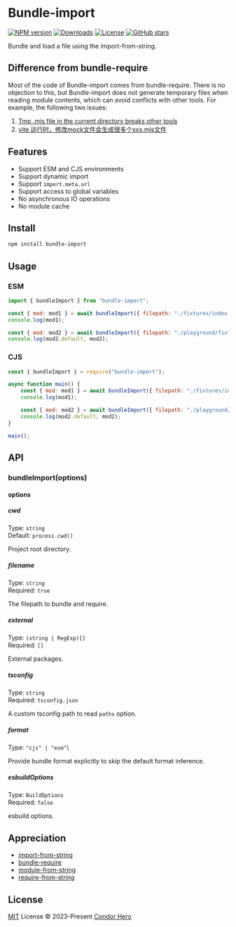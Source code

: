 # Bundle-import

[![NPM version](https://img.shields.io/npm/v/bundle-import)](https://www.npmjs.com/package/bundle-import)
[![Downloads](https://img.shields.io/npm/dw/bundle-import)](https://www.npmjs.com/package/bundle-import)
[![License](https://img.shields.io/npm/l/bundle-import)](https://github.com/condorheroblog/bundle-import/blob/main/LICENSE)
[![GitHub stars](https://img.shields.io/github/stars/condorheroblog/bundle-import)](https://github.com/condorheroblog/bundle-import/blob/main/packages/bundle-import)

Bundle and load a file using the import-from-string.

## Difference from bundle-require

Most of the code of Bundle-import comes from bundle-require. There is no objection to this, but Bundle-import does not generate temporary files when reading module contents, which can avoid conflicts with other tools. For example, the following two issues:

1. [Tmp .mjs file in the current directory breaks other tools](https://github.com/egoist/bundle-require/issues/33)
2. [vite 运行时，修改mock文件会生成很多个xxx.mjs文件](https://github.com/vbenjs/vite-plugin-mock/issues/98#issuecomment-1782467433)

## Features

- Support ESM and CJS environments
- Support dynamic import
- Support `import.meta.url`
- Support access to global variables
- No asynchronous IO operations
- No module cache

## Install

```bash
npm install bundle-import
```

## Usage

### ESM

```mjs
import { bundleImport } from "bundle-import";

const { mod: mod1 } = await bundleImport({ filepath: "./fixtures/index.cjs", cwd: process.cwd() + "/playground" });
console.log(mod1);

const { mod: mod2 } = await bundleImport({ filepath: "./playground/fixtures/index.mjs" });
console.log(mod2.default, mod2);
```

### CJS

```cjs
const { bundleImport } = require("bundle-import");

async function main() {
	const { mod: mod1 } = await bundleImport({ filepath: "./fixtures/index.cjs", cwd: process.cwd() + "/playground" });
	console.log(mod1);

	const { mod: mod2 } = await bundleImport({ filepath: "./playground/fixtures/index.mjs" });
	console.log(mod2.default, mod2);
}

main();
```

## API

### bundleImport(options)

#### options

##### cwd

Type: `string`\
Default: `process.cwd()`

Project root directory.

##### filename

Type: `string`\
Required: `true`

The filepath to bundle and require.

##### external

Type: `(string | RegExp)[]`\
Required: `[]`

External packages.

##### tsconfig

Type: `string`\
Required: `tsconfig.json`

A custom tsconfig path to read `paths` option.

##### format

Type: `"cjs" | "esm"`\

Provide bundle format explicitly to skip the default format inference.

##### esbuildOptions

Type: `BuildOptions`\
Required: `false`

esbuild options.

## Appreciation

- [import-from-string](https://github.com/condorheroblog/import-from-string)
- [bundle-require](https://github.com/egoist/bundle-require)
- [module-from-string](https://github.com/exuanbo/module-from-string)
- [require-from-string](https://github.com/floatdrop/require-from-string)

## License

[MIT](https://github.com/condorheroblog/bundle-import/blob/main/LICENSE) License © 2023-Present [Condor Hero](https://github.com/condorheroblog)
